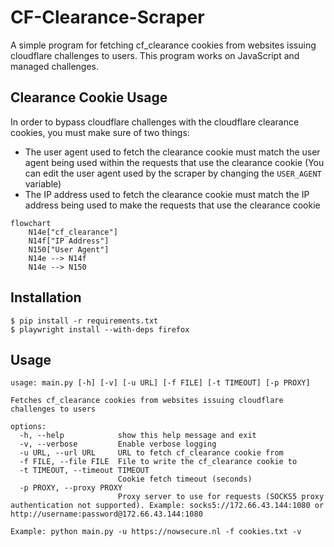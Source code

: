 # CF-Clearance-Scraper

A simple program for fetching cf_clearance cookies from websites issuing cloudflare challenges to users. This program works on JavaScript and managed challenges. 

## Clearance Cookie Usage
In order to bypass cloudflare challenges with the cloudflare clearance cookies, you must make sure of two things:

- The user agent used to fetch the clearance cookie must match the user agent being used within the requests that use the clearance cookie (You can edit the user agent used by the scraper by changing the ```USER_AGENT``` variable)
- The IP address used to fetch the clearance cookie must match the IP address being used to make the requests that use the clearance cookie

```mermaid
flowchart
	N14e["cf_clearance"]
	N14f["IP Address"]
	N150["User Agent"]
	N14e --> N14f
	N14e --> N150
```

## Installation

    $ pip install -r requirements.txt
    $ playwright install --with-deps firefox


## Usage
```
usage: main.py [-h] [-v] [-u URL] [-f FILE] [-t TIMEOUT] [-p PROXY]

Fetches cf_clearance cookies from websites issuing cloudflare challenges to users

options:
  -h, --help            show this help message and exit
  -v, --verbose         Enable verbose logging
  -u URL, --url URL     URL to fetch cf_clearance cookie from
  -f FILE, --file FILE  File to write the cf_clearance cookie to
  -t TIMEOUT, --timeout TIMEOUT
                        Cookie fetch timeout (seconds)
  -p PROXY, --proxy PROXY
                        Proxy server to use for requests (SOCKS5 proxy authentication not supported). Example: socks5://172.66.43.144:1080 or http://username:password@172.66.43.144:1080
```
```
Example: python main.py -u https://nowsecure.nl -f cookies.txt -v
```
